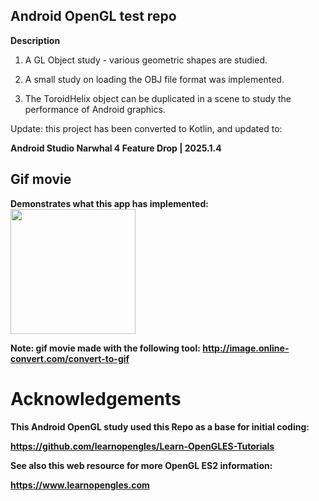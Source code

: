 Android OpenGL test repo
------------------------

<b>Description</b>

1) A GL Object study - various geometric shapes are studied.

2) A small study on loading the OBJ file format was implemented.

3) The ToroidHelix object can be duplicated in a scene to study the performance of Android graphics.

Update: this project has been converted to Kotlin, and updated to:

<b>Android Studio Narwhal 4 Feature Drop | 2025.1.4

Gif movie
---------
Demonstrates what this app has implemented:<br>
<img src="Screenshots/movie.gif" width = 200>

Note: gif movie made with the following tool:  http://image.online-convert.com/convert-to-gif

# Acknowledgements

This Android OpenGL study used this Repo as a base for initial coding:

https://github.com/learnopengles/Learn-OpenGLES-Tutorials

See also this web resource for more OpenGL ES2 information:

https://www.learnopengles.com



